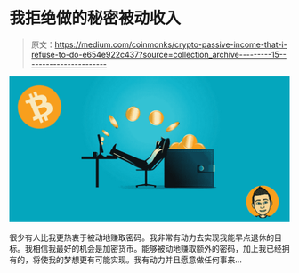 # 我拒绝做的秘密被动收入

> 原文：<https://medium.com/coinmonks/crypto-passive-income-that-i-refuse-to-do-e654e922c437?source=collection_archive---------15----------------------->

![](img/236e1aded9e25afe32b138550dddeb1a.png)

很少有人比我更热衷于被动地赚取密码。我非常有动力去实现我能早点退休的目标。我相信我最好的机会是加密货币。能够被动地赚取额外的密码，加上我已经拥有的，将使我的梦想更有可能实现。我有动力并且愿意做任何事来…